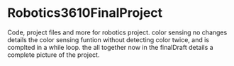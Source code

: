 # Robotics3610FinalProject
Code, project files and more for robotics project. 
color sensing no changes details the color sensing funtion
without detecting color twice, and is complted in a while loop.
the all together now in the finalDraft details a complete picture of the project. 
